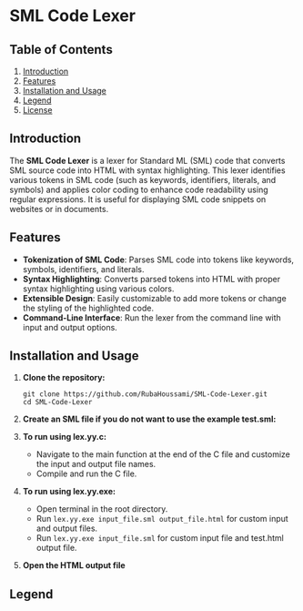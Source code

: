 # SML Code Lexer

## Table of Contents

1. [Introduction](#introduction)
2. [Features](#features)
3. [Installation and Usage](#installation-and-usage)
4. [Legend](#legend)
5. [License](#license)

## Introduction

The **SML Code Lexer** is a lexer for Standard ML (SML) code that converts SML source code into HTML with syntax highlighting. This lexer identifies various tokens in SML code (such as keywords, identifiers, literals, and symbols) and applies color coding to enhance code readability using regular expressions. It is useful for displaying SML code snippets on websites or in documents.

## Features

- **Tokenization of SML Code**: Parses SML code into tokens like keywords, symbols, identifiers, and literals.
- **Syntax Highlighting**: Converts parsed tokens into HTML with proper syntax highlighting using various colors.
- **Extensible Design**: Easily customizable to add more tokens or change the styling of the highlighted code.
- **Command-Line Interface**: Run the lexer from the command line with input and output options.

## Installation and Usage

1. **Clone the repository:**
    ```
    git clone https://github.com/RubaHoussami/SML-Code-Lexer.git
    cd SML-Code-Lexer
    ```

2. **Create an SML file if you do not want to use the example test.sml:**
  
3. **To run using lex.yy.c:**
      - Navigate to the main function at the end of the C file and customize the input and output file names.
      - Compile and run the C file.

4. **To run using lex.yy.exe:**
      - Open terminal in the root directory.
      - Run ```lex.yy.exe input_file.sml output_file.html``` for custom input and output files.
      - Run ```lex.yy.exe input_file.sml``` for custom input file and test.html output file.

5. **Open the HTML output file**

## Legend
